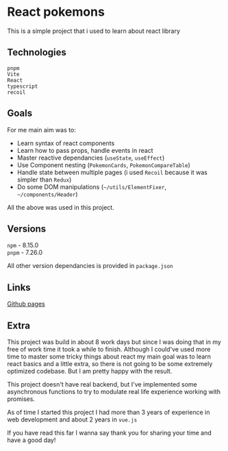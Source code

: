 # React pokemons

This is a simple project that i used to learn about react library

## Technologies

`pnpm`  
`Vite`  
`React`  
`typescript`  
`recoil`

## Goals

For me main aim was to:

- Learn syntax of react components
- Learn how to pass props, handle events in react
- Master reactive dependancies (`useState`, `useEffect`)
- Use Component nesting (`PokemonCards`, `PokemonCompareTable`)
- Handle state between multiple pages (i used `Recoil` because it was simpler than `Redux`)
- Do some DOM manipulations (`~/utils/ElementFixer`, `~/components/Header`)

All the above was used in this project.

## Versions

`npm` - 8.15.0  
`pnpm` - 7.26.0

All other version dependancies is provided in `package.json`

## Links

[Github pages](https://arickcodeguy.github.io/react-pokemons/)

## Extra

This project was build in about 8 work days but since I was doing that in my free of work time it took a while to finish. Although I could've used more time to master some tricky things about react my main goal was to learn react basics and a little extra, so there is not going to be some extremely optimized codebase. But I am pretty happy with the result.

This project doesn't have real backend, but I've implemented some asynchronous functions to try to modulate real life experience working with promises.

As of time I started this project I had more than 3 years of experience in web development and about 2 years in `vue.js`

If you have read this far I wanna say thank you for sharing your time and have a good day!
